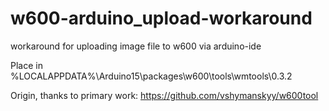 # w600-arduino_upload-workaround
workaround for uploading image file to w600 via arduino-ide

Place in %LOCALAPPDATA%\Arduino15\packages\w600\tools\wmtools\0.3.2

Origin, thanks to primary work:
https://github.com/vshymanskyy/w600tool

